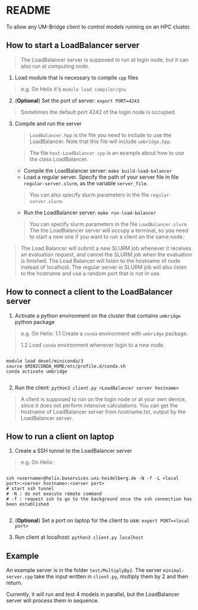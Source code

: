 # README

To allow any UM-Bridge client to control models running on an HPC cluster.

## How to start a LoadBalancer server

>The LoadBalancer server is supposed to run at login node, but it can also run at computing node.

1. Load module that is necessary to compile `cpp` files
> e.g. On Helix it's `module load compiler/gnu`

2. (**Optional**) Set the port of server: `export PORT=4243`
> Sometimes the default port 4242 of the login node is occupied.

3. Compile and run the server
    > `LoadBalancer.hpp` is the file you need to include to use the LoadBalancer. Note that this file will include `umbridge.hpp`.

    > The file `host-LoadBalancer.cpp` is an example about how to use the class LoadBalancer.

    - Compile the LoadBalancer server: `make build-load-balancer`
    - Load a regular server. Specify the path of your server file in file `regular-server.slurm`, as the variable `server_file`.
    > You can also specify slurm parameters in the file `regular-server.slurm`.
    - Run the LoadBalancer server: `make run-load-balancer`

    > You can specify slurm parameters in the file `LoadBalancer.slurm`
    > The the LoadBalancer server will occupy a terminal, so you need to start a new one if you want to run a client on the same node.

> The Load Balancer will submit a new SLURM job whenever it receives an evaluation request, and cancel the SLURM job when the evaluation is finished.
> The Load Balancer will listen to the hostname of node instead of localhost.
> The regular server in SLURM job will also listen to the hostname and use a random port that is not in use.

## How to connect a client to the LoadBalancer server

1. Activate a python environment on the cluster that contains `umbridge` python package
>e.g. On Helix:
>1.1 Create a `conda` environment with `umbridge` package.
>
>1.2 Load `conda` environment whenever login to a new node.
>```
    module load devel/miniconda/3
    source $MINICONDA_HOME/etc/profile.d/conda.sh
    conda activate umbridge
>```

2. Run the client: `python3 client.py <LoadBalancer server hostname>`
> A client is supposed to run on the login node or at your own device, since it does not perform intensive calculations.
> You can get the hostname of LoadBalancer server from hostname.txt, output by the LoadBalancer server.

## How to run a client on laptop

1. Create a SSH tunnel to the LoadBalancer server
>e.g. On Helix:
>
>```
    ssh <username>@helix.bwservices.uni-heidelberg.de -N -f -L <local port>:<server hostname>:<server port>
    # start ssh tunnel
    # -N : do not execute remote command
    # -f : request ssh to go to the background once the ssh connection has been established
>```

2. (**Optional**) Set a port on laptop for the client to use: `export PORT=<local port>`

3. Run client at localhost: `python3 client.py localhost`

## Example

An example server is in the folder `test/MultiplyBy2`. The server `minimal-server.cpp` take the input written in `client.py`, multiply them by 2 and then return.

Currently, it will run and test 4 models in parallel, but the LoadBalancer server will process them in sequence.